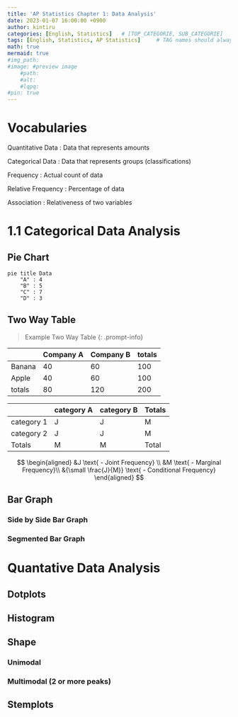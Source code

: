 ```yaml
---
title: 'AP Statistics Chapter 1: Data Analysis'
date: 2023-01-07 16:00:00 +0900
author: kintiru
categories: [English, Statistics]   # [TOP_CATEGORIE, SUB_CATEGORIE]
tags: [English, Statistics, AP Statistics]     # TAG names should always be lowercase
math: true
mermaid: true
#img_path: 
#image: #preview image
    #path:
    #alt:
    #lqpq:
#pin: true
---
```


# Vocabularies

Quantitative Data : Data that represents amounts

Categorical Data : Data that represents groups (classifications)

Frequency : Actual count of data

Relative Frequency : Percentage of data

Association : Relativeness of two variables

# 1.1 Categorical Data Analysis

## Pie Chart

```mermaid
pie title Data
	"A" : 4
	"B" : 5
	"C" : 7
    "D" : 3
```

## Two Way Table

> Example Two Way Table
{: .prompt-info} 

|        | Company A | Company B | totals |
|--------|-----------|-----------|--------|
| Banana | 40        | 60        | 100    |
| Apple  | 40        | 60        | 100    |
| totals | 80        | 120       | 200    |

|            | category A | category B | Totals |
|------------|------------|------------|--------|
| category 1 | J          | J          | M      |
| category 2 | J          | J          | M      |
| Totals     | M          | M          | Total  |

$$
\begin{aligned}
&J \text{ - Joint Frequency} \\
&M \text{ - Marginal Frequency}\\
&{\small \frac{J}{M}} \text{ - Conditional Frequency}
\end{aligned}
$$

## Bar Graph

<div><canvas id="barGraphExample"></canvas></div>

<script>
    new Chart(document.getElementById('barGraphExample'),{
        type: 'bar',
        data: {
            labels: ['A', 'B', 'C', 'D'],
            datasets: [{
                label: "example dataset",
                data: Utils.numbers({count: 4, min: 0, max: 100}),
                borderColor: Utils.CHART_COLORS.red,
                borderWidth: 2,
                borderRadius: 10,
                backgroundColor: Utils.transparentize(Utils.CHART_COLORS.red, 0.5),
            }],
        },
        options: {
            responsive: true,
            plugins: {
                legend: {
                    position: 'top',
                },
                title: {
                    display: true,
                    text: 'Example Bar Graph',
                },
            },
        },
    });
</script>

### Side by Side Bar Graph
<div><canvas id="sideBySideBarGraphExample"></canvas></div>

<script>
    new Chart(document.getElementById('sideBySideBarGraphExample'),{
        type: 'bar',
        data: {
            labels: ['A', 'B', 'C', 'D'],
            datasets: [
                {
                    label: "example dataset 1",
                    data: Utils.numbers({count: 4, min: 0, max: 100}),
                    borderColor: Utils.CHART_COLORS.red,
                    borderWidth: 2,
                    borderRadius: 10,
                    backgroundColor: Utils.transparentize(Utils.CHART_COLORS.red, 0.5),
                },
                {
                    label: "example dataset 2",
                    data: Utils.numbers({count: 4, min: 0, max: 100}),
                    borderColor: Utils.CHART_COLORS.blue,
                    borderWidth: 2,
                    borderRadius: 10,
                    backgroundColor: Utils.transparentize(Utils.CHART_COLORS.blue, 0.5),
                }
            ],
        },
        options: {
            responsive: true,
            plugins: {
                legend: {
                    position: 'top',
                },
                title: {
                    display: true,
                    text: 'Example Side by Side Bar Graph',
                },
            },
        },
    });
</script>
### Segmented Bar Graph

# Quantative Data Analysis

## Dotplots

## Histogram

## Shape

### Unimodal

### Multimodal (2 or more peaks)

## Stemplots

